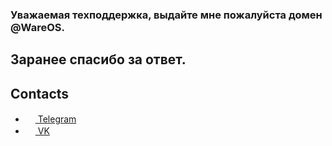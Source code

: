 ### Уважаемая техподдержка, выдайте мне пожалуйста домен @WareOS. 
## Заранее спасибо за ответ.

## Contacts
- <a href="https://t.me/WareOS"><img src="https://upload.wikimedia.org/wikipedia/commons/thumb/8/82/Telegram_logo.svg/768px-Telegram_logo.svg.png" width=16 height=16 /> Telegram</a>
- <a href="https://vk.me/habros"><img src="https://upload.wikimedia.org/wikipedia/commons/thumb/2/21/VK.com-logo.svg/1024px-VK.com-logo.svg.png" width=16 height=16 /> VK</a>
